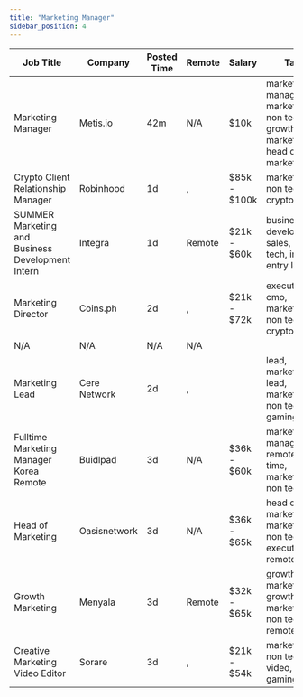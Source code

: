 ```yaml
---
title: "Marketing Manager"
sidebar_position: 4
---
```


| Job Title | Company | Posted Time | Remote | Salary | Tags | Apply Link |
|-----------|---------|-------------|--------|--------|------|------------|
| Marketing Manager | Metis.io | 42m | N/A | $10k | marketing manager, marketing, non tech, growth marketing, head of marketing | [Apply](https://web3.career/marketing-manager-metis-io/107718) |
| Crypto Client Relationship Manager | Robinhood | 1d | , | $85k - $100k | marketing, non tech, crypto | [Apply](https://web3.career/crypto-client-relationship-manager-robinhood/116181) |
| SUMMER Marketing and Business Development Intern | Integra | 1d | Remote | $21k - $60k | business development, sales, non tech, intern, entry level | [Apply](https://web3.career/summer-marketing-and-business-development-intern-integra/95750) |
| Marketing Director | Coins.ph | 2d | , | $21k - $72k | executive, cmo, marketing, non tech, crypto | [Apply](https://web3.career/marketing-director-coins/115396) |
| N/A | N/A | N/A | N/A |  |  | [Apply](https://web3.career/metana) |
| Marketing Lead | Cere Network | 2d | , |  | lead, marketing lead, marketing, non tech, gaming | [Apply](https://web3.career/marketing-lead-cere-network/78887) |
| Fulltime Marketing Manager Korea Remote | Buidlpad | 3d | N/A | $36k - $60k | marketing manager, remote, full time, marketing, non tech | [Apply](https://web3.career/full-time-marketing-manager-korea-remote-buidlpad/114531) |
| Head of Marketing | Oasisnetwork | 3d | N/A | $36k - $65k | head of marketing, marketing, non tech, executive, remote | [Apply](https://web3.career/head-of-marketing-oasisnetwork/73767) |
| Growth Marketing | Menyala | 3d | Remote | $32k - $65k | growth marketing, growth, marketing, non tech, remote | [Apply](https://web3.career/growth-marketing-menyala/114228) |
| Creative Marketing Video Editor | Sorare | 3d | , | $21k - $54k | marketing, non tech, video, gaming | [Apply](https://web3.career/creative-marketing-video-editor-sorare/114227) |
